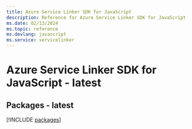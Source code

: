 ```yaml
---
title: Azure Service Linker SDK for JavaScript
description: Reference for Azure Service Linker SDK for JavaScript
ms.date: 02/13/2024
ms.topic: reference
ms.devlang: javascript
ms.service: servicelinker
---
```

# Azure Service Linker SDK for JavaScript - latest
## Packages - latest
[!INCLUDE [packages](service-linker-index.md)]
